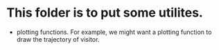 # This folder is to put some utilites.
  * plotting functions. For example, we might want a plotting function to draw the trajectory of visitor.
